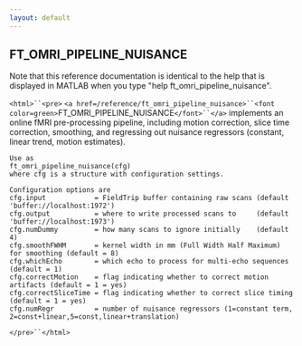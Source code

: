 ```yaml
---
layout: default
---
```


##  FT_OMRI_PIPELINE_NUISANCE

Note that this reference documentation is identical to the help that is displayed in MATLAB when you type "help ft_omri_pipeline_nuisance".

`<html>``<pre>`
    `<a href=/reference/ft_omri_pipeline_nuisance>``<font color=green>`FT_OMRI_PIPELINE_NUISANCE`</font>``</a>` implements an online fMRI pre-processing pipeline, including
    motion correction, slice time correction, smoothing, and regressing out nuisance
    regressors (constant, linear trend, motion estimates).
    
    Use as
    ft_omri_pipeline_nuisance(cfg)
    where cfg is a structure with configuration settings.
 
    Configuration options are
    cfg.input            = FieldTrip buffer containing raw scans (default 'buffer://localhost:1972')
    cfg.output           = where to write processed scans to     (default 'buffer://localhost:1973')
    cfg.numDummy         = how many scans to ignore initially    (default 4)
    cfg.smoothFWHM       = kernel width in mm (Full Width Half Maximum) for smoothing (default = 8)
    cfg.whichEcho        = which echo to process for multi-echo sequences (default = 1)
    cfg.correctMotion 	 = flag indicating whether to correct motion artifacts (default = 1 = yes)
    cfg.correctSliceTime = flag indicating whether to correct slice timing (default = 1 = yes)
    cfg.numRegr          = number of nuisance regressors (1=constant term, 2=const+linear,5=const,linear+translation)
`</pre>``</html>`

